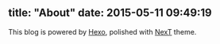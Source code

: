 title: "About"
date: 2015-05-11 09:49:19
---

This blog is powered by [Hexo](http://hexo.io), polished with [NexT](https://github.com/iissnan/hexo-theme-next) theme.

